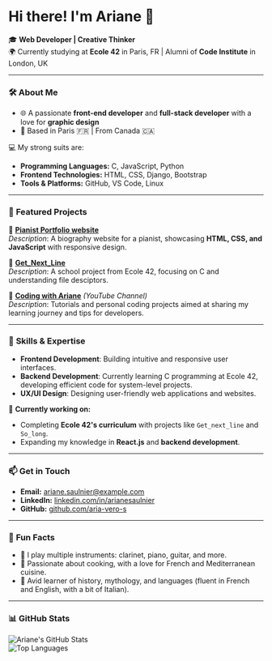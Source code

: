 # **Hi there! I'm Ariane 👋**  

🎓 **Web Developer | Creative Thinker**  
🌍 Currently studying at **Ecole 42** in Paris, FR | Alumni of **Code Institute** in London, UK  

---

### 🛠 **About Me**  
- 🌐 A passionate **front-end developer** and **full-stack developer** with a love for **graphic design** 
- 📍 Based in Paris 🇫🇷 | From Canada 🇨🇦  

💻 My strong suits are:  
- **Programming Languages:** C, JavaScript, Python  
- **Frontend Technologies:** HTML, CSS, Django, Bootstrap  
- **Tools & Platforms:** GitHub, VS Code, Linux  

---

### 🚀 **Featured Projects**  
🌟 **[Pianist Portfolio website](https://paolorubinacci.com)**  
*Description*: A biography website for a pianist, showcasing **HTML, CSS, and JavaScript** with responsive design.  

🌟 **[Get_Next_Line](https://github.com/Aria-vero-s/get_next_line)**  
*Description*: A school project from Ecole 42, focusing on C and understanding file desciptors.  

🌟 **[Coding with Ariane]([https://www.youtube.com/@codingwithariane])** *(YouTube Channel)*  
*Description*: Tutorials and personal coding projects aimed at sharing my learning journey and tips for developers.  

---

### 💼 **Skills & Expertise**  
- **Frontend Development**: Building intuitive and responsive user interfaces.
- **Backend Development**: Currently learning C programming at Ecole 42, developing efficient code for system-level projects.  
- **UX/UI Design**: Designing user-friendly web applications and websites.  

🎯 **Currently working on:**  
- Completing **Ecole 42's curriculum** with projects like `Get_next_line` and `So_long`.  
- Expanding my knowledge in **React.js** and **backend development**.  

---

### 📫 **Get in Touch**  
- **Email:** ariane.saulnier@example.com
- **LinkedIn:** [linkedin.com/in/arianesaulnier](#)  
- **GitHub:** [github.com/aria-vero-s](#)  

---

### 🌟 **Fun Facts**  
- 🎷 I play multiple instruments: clarinet, piano, guitar, and more.  
- 🍳 Passionate about cooking, with a love for French and Mediterranean cuisine.  
- 📖 Avid learner of history, mythology, and languages (fluent in French and English, with a bit of Italian).

---

### 📊 **GitHub Stats**  
![Ariane's GitHub Stats](https://github-readme-stats.vercel.app/api?username=ArianeSaulnier&show_icons=true&theme=radical)  
![Top Languages](https://github-readme-stats.vercel.app/api/top-langs/?username=ArianeSaulnier&layout=compact&theme=radical)  
